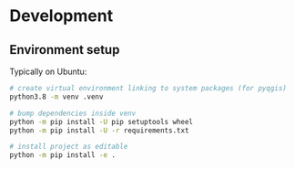 # Development

## Environment setup

Typically on Ubuntu:

```bash
# create virtual environment linking to system packages (for pyqgis)
python3.8 -m venv .venv

# bump dependencies inside venv
python -m pip install -U pip setuptools wheel
python -m pip install -U -r requirements.txt

# install project as editable
python -m pip install -e .
```
